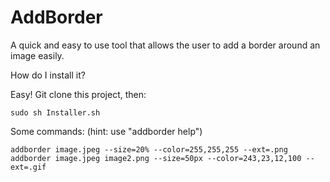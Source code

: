 # AddBorder
 A quick and easy to use tool that allows the user to add a border around an image easily.
 
 How do I install it?
 
 Easy! Git clone this project, then:
```
sudo sh Installer.sh
```
 Some commands: (hint: use "addborder help")
 ```
 addborder image.jpeg --size=20% --color=255,255,255 --ext=.png
 addborder image.jpeg image2.png --size=50px --color=243,23,12,100 --ext=.gif
```
